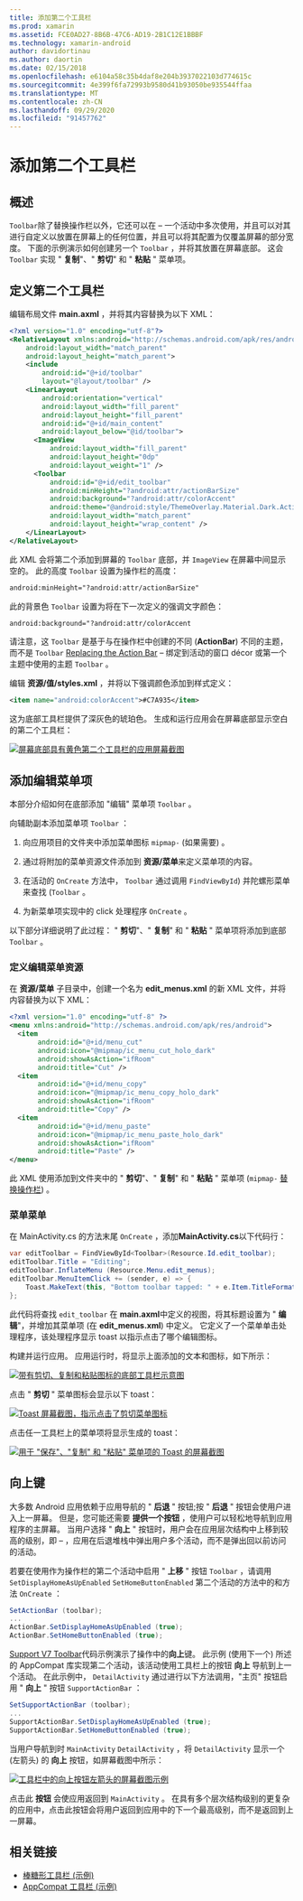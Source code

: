 ```yaml
---
title: 添加第二个工具栏
ms.prod: xamarin
ms.assetid: FCE0AD27-8B6B-47C6-AD19-2B1C12E1BBBF
ms.technology: xamarin-android
author: davidortinau
ms.author: daortin
ms.date: 02/15/2018
ms.openlocfilehash: e6104a58c35b4daf8e204b3937022103d774615c
ms.sourcegitcommit: 4e399f6fa72993b9580d41b93050be935544ffaa
ms.translationtype: MT
ms.contentlocale: zh-CN
ms.lasthandoff: 09/29/2020
ms.locfileid: "91457762"
---
```

# <a name="adding-a-second-toolbar"></a>添加第二个工具栏

## <a name="overview"></a>概述 

`Toolbar`除了替换操作栏以外，它还可以在 &ndash; 一个活动中多次使用，并且可以对其进行自定义以放置在屏幕上的任何位置，并且可以将其配置为仅覆盖屏幕的部分宽度。 下面的示例演示如何创建另一个 `Toolbar` ，并将其放置在屏幕底部。 这会 `Toolbar` 实现 " **复制**"、" **剪切**" 和 " **粘贴** " 菜单项。 

## <a name="define-the-second-toolbar"></a>定义第二个工具栏 

编辑布局文件 **main.axml** ，并将其内容替换为以下 XML：

```xml
<?xml version="1.0" encoding="utf-8"?>
<RelativeLayout xmlns:android="http://schemas.android.com/apk/res/android"
    android:layout_width="match_parent"
    android:layout_height="match_parent">
    <include
        android:id="@+id/toolbar"
        layout="@layout/toolbar" />
    <LinearLayout
        android:orientation="vertical"
        android:layout_width="fill_parent"
        android:layout_height="fill_parent"
        android:id="@+id/main_content"
        android:layout_below="@id/toolbar">
      <ImageView
          android:layout_width="fill_parent"
          android:layout_height="0dp"
          android:layout_weight="1" />
      <Toolbar
          android:id="@+id/edit_toolbar"
          android:minHeight="?android:attr/actionBarSize"
          android:background="?android:attr/colorAccent"
          android:theme="@android:style/ThemeOverlay.Material.Dark.ActionBar"
          android:layout_width="match_parent"
          android:layout_height="wrap_content" />
    </LinearLayout>
</RelativeLayout>
```

此 XML 会将第二个添加到屏幕的 `Toolbar` 底部，并 `ImageView` 在屏幕中间显示空的。 此的高度 `Toolbar` 设置为操作栏的高度： 

```xml
android:minHeight="?android:attr/actionBarSize"
```

此的背景色 `Toolbar` 设置为将在下一次定义的强调文字颜色：

```xml
android:background="?android:attr/colorAccent
```

请注意，这 `Toolbar` 是基于与在操作栏中创建的不同 (**ActionBar**) 不同的主题，而不是 `Toolbar` [Replacing the Action Bar](~/android/user-interface/controls/tool-bar/replacing-the-action-bar.md) &ndash; 绑定到活动的窗口 décor 或第一个主题中使用的主题 `Toolbar` 。

编辑 **资源/值/styles.xml** ，并将以下强调颜色添加到样式定义： 

```xml
<item name="android:colorAccent">#C7A935</item>
```

这为底部工具栏提供了深灰色的琥珀色。 生成和运行应用会在屏幕底部显示空白的第二个工具栏： 

[![屏幕底部具有黄色第二个工具栏的应用屏幕截图](adding-a-second-toolbar-images/01-second-toolbar-sml.png)](adding-a-second-toolbar-images/01-second-toolbar.png#lightbox)

## <a name="add-edit-menu-items"></a>添加编辑菜单项 

本部分介绍如何在底部添加 "编辑" 菜单项 `Toolbar` 。 

向辅助副本添加菜单项 `Toolbar` ： 

1. 向应用项目的文件夹中添加菜单图标 `mipmap-` (如果需要) 。

2. 通过将附加的菜单资源文件添加到 **资源/菜单**来定义菜单项的内容。 

3. 在活动的 `OnCreate` 方法中， `Toolbar` 通过调用 `FindViewById`) 并陀螺形菜单来查找 (`Toolbar` 。

4. 为新菜单项实现中的 click 处理程序 `OnCreate` 。 

以下部分详细说明了此过程： " **剪切**"、" **复制**" 和 " **粘贴** " 菜单项将添加到底部 `Toolbar` 。 

### <a name="define-the-edit-menu-resource"></a>定义编辑菜单资源

在 **资源/菜单** 子目录中，创建一个名为 **edit_menus.xml** 的新 XML 文件，并将内容替换为以下 XML：

```xml
<?xml version="1.0" encoding="utf-8" ?>
<menu xmlns:android="http://schemas.android.com/apk/res/android">
  <item
       android:id="@+id/menu_cut"
       android:icon="@mipmap/ic_menu_cut_holo_dark"
       android:showAsAction="ifRoom"
       android:title="Cut" />
  <item
       android:id="@+id/menu_copy"
       android:icon="@mipmap/ic_menu_copy_holo_dark"
       android:showAsAction="ifRoom"
       android:title="Copy" />
  <item
       android:id="@+id/menu_paste"
       android:icon="@mipmap/ic_menu_paste_holo_dark"
       android:showAsAction="ifRoom"
       android:title="Paste" />
</menu>
```

此 XML 使用添加到文件夹中的 " **剪切**"、" **复制**" 和 " **粘贴** " 菜单项 (`mipmap-` [替换操作栏](~/android/user-interface/controls/tool-bar/replacing-the-action-bar.md)) 。

### <a name="inflate-the-menus"></a>菜单菜单

在 MainActivity.cs 的方法末尾 `OnCreate` ，添加**MainActivity.cs**以下代码行： 

```csharp
var editToolbar = FindViewById<Toolbar>(Resource.Id.edit_toolbar);
editToolbar.Title = "Editing";
editToolbar.InflateMenu (Resource.Menu.edit_menus);
editToolbar.MenuItemClick += (sender, e) => {
    Toast.MakeText(this, "Bottom toolbar tapped: " + e.Item.TitleFormatted, ToastLength.Short).Show();
};
```

此代码将查找 `edit_toolbar` 在 **main.axml**中定义的视图，将其标题设置为 " **编辑**"，并增加其菜单项 (在 **edit_menus.xml**) 中定义。 它定义了一个菜单单击处理程序，该处理程序显示 toast 以指示点击了哪个编辑图标。 

构建并运行应用。 应用运行时，将显示上面添加的文本和图标，如下所示： 

[![带有剪切、复制和粘贴图标的底部工具栏示意图](adding-a-second-toolbar-images/02-bottom-toolbar-sml.png)](adding-a-second-toolbar-images/02-bottom-toolbar.png#lightbox)

点击 " **剪切** " 菜单图标会显示以下 toast： 

[![Toast 屏幕截图，指示点击了剪切菜单图标](adding-a-second-toolbar-images/03-bottom-tapped-sml.png)](adding-a-second-toolbar-images/03-bottom-tapped.png#lightbox)

点击任一工具栏上的菜单项将显示生成的 toast： 

[![用于 "保存"、"复制" 和 "粘贴" 菜单项的 Toast 的屏幕截图](adding-a-second-toolbar-images/04-menu-action-sml.png)](adding-a-second-toolbar-images/04-menu-action.png#lightbox)

## <a name="the-up-button"></a>向上键 

大多数 Android 应用依赖于应用导航的 " **后退** " 按钮;按 " **后退** " 按钮会使用户进入上一屏幕。
但是，您可能还需要 **提供一个按钮** ，使用户可以轻松地导航到应用程序的主屏幕。 当用户选择 " **向上** " 按钮时，用户会在应用层次结构中上移到较高的级别，即 &ndash; ，应用在后退堆栈中弹出用户多个活动，而不是弹出回以前访问的活动。 

若要在使用作为操作栏的第二个活动中启用 " **上移** " 按钮 `Toolbar` ，请调用 `SetDisplayHomeAsUpEnabled` `SetHomeButtonEnabled` 第二个活动的方法中的和方法 `OnCreate` ：

```csharp
SetActionBar (toolbar);
...
ActionBar.SetDisplayHomeAsUpEnabled (true);
ActionBar.SetHomeButtonEnabled (true);
```

[Support V7 Toolbar](/samples/xamarin/monodroid-samples/supportv7-appcompat-toolbar)代码示例演示了操作中的**向上**键。 此示例 (使用下一个) 所述的 AppCompat 库实现第二个活动，该活动使用工具栏上的按钮 **向上** 导航到上一个活动。 在此示例中， `DetailActivity` 通过进行以下方法调用，"主页" 按钮启用 " **向上** " 按钮 `SupportActionBar` ： 

```csharp
SetSupportActionBar (toolbar);
...
SupportActionBar.SetDisplayHomeAsUpEnabled (true);
SupportActionBar.SetHomeButtonEnabled (true);
```

当用户导航到时 `MainActivity` `DetailActivity` ，将 `DetailActivity` 显示一个 (左箭头) 的 **向上** 按钮，如屏幕截图中所示：

[![工具栏中的向上按钮左箭头的屏幕截图示例](adding-a-second-toolbar-images/05-up-button-sml.png)](adding-a-second-toolbar-images/05-up-button.png#lightbox)

点击此 **按钮** 会使应用返回到 `MainActivity` 。 在具有多个层次结构级别的更复杂的应用中，点击此按钮会将用户返回到应用中的下一个最高级别，而不是返回到上一屏幕。 

## <a name="related-links"></a>相关链接

- [棒糖形工具栏 (示例) ](/samples/xamarin/monodroid-samples/android50-toolbar)
- [AppCompat 工具栏 (示例) ](/samples/xamarin/monodroid-samples/supportv7-appcompat-toolbar)